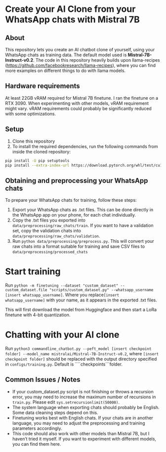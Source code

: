 # Create your AI Clone from your WhatsApp chats with Mistral 7B

## About
This repository lets you create an AI chatbot clone of yourself, using your WhatsApp chats as training data. The default model used is **Mistral-7B-Instruct-v0.2**. The code in this repository heavily builds upon llama-recipes (https://github.com/facebookresearch/llama-recipes), where you can find more examples on different things to do with llama models.

## Hardware requirements
At least 22GB vRAM required for Mistral 7B finetune. I ran the finetune on a RTX 3090.
When experimenting with other models, vRAM requirement might vary.
vRAM requirements could probably be significantly reduced with some optimizations.

## Setup
1. Clone this repository
2. To install the required dependencies, run the following commands from inside the cloned repository:

```bash
pip install -U pip setuptools
pip install --extra-index-url https://download.pytorch.org/whl/test/cu118 -e .
```

## Obtaining and preprocessing your WhatsApp chats
To prepare your WhatsApp chats for training, follow these steps:

1. Export your WhatsApp chats as .txt files. This can be done directly in the WhatsApp app on your phone, for each chat individually.
2. Copy the .txt files you exported into ```data/preprocessing/raw_chats/train```. If you want to have a validation set, copy the validation chats into ```data/preprocessing/raw_chats/validation```.
3. Run ```python data/preprocessing/preprocess.py```. This will convert your raw chats into a format suitable for training and save CSV files to ```data/preprocessing/processed_chats```

# Start training
Run ```python -m finetuning --dataset "custom_dataset" --custom_dataset.file "scripts/custom_dataset.py" --whatsapp_username [insert whatsapp_username]```. Where you replace```[insert whatsapp_username]``` with your name, as it appears in the exported .txt files.

This will first download the model from Huggingface and then start a LoRa finetune with 4-bit quantization.

# Chatting with your AI clone
Run ```python3 commandline_chatbot.py --peft_model [insert checkpoint folder] --model_name mistralai/Mistral-7B-Instruct-v0.2```, where ```[insert checkpoint folder]``` should be replaced with the output directory specified in ```configs/training.py```. Default is ````checkpoints```folder.


## Common Issues / Notes
* If your custom_dataset.py script is not finishing or throws a recursion error, you may need to increase the maximum number of recursions in ```train.py```. Please edit ```sys.setrecursionlimit(50000)```.
* The system language when exporting chats should probably be English. Some data cleaning steps depend on this.
* Finetuning works best with English chats. If your chats are in another language, you may need to adjust the preprocessing and training parameters accordingly.
* This code should also work with other models than Mistral 7B, but I haven’t tried it myself. If you want to experiment with different models, you can find them here.